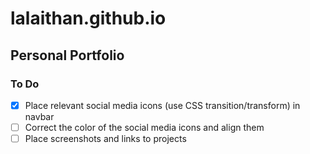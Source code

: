 # lalaithan.github.io
## Personal Portfolio

### To Do
* [x] Place relevant social media icons (use CSS transition/transform) in navbar
* [ ] Correct the color of the social media icons and align them
* [ ] Place screenshots and links to projects